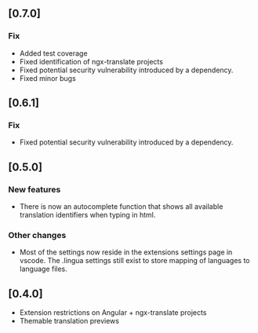 ## [0.7.0]

### Fix

-   Added test coverage
-   Fixed identification of ngx-translate projects
-   Fixed potential security vulnerability introduced by a dependency.
-   Fixed minor bugs

## [0.6.1]

### Fix

-   Fixed potential security vulnerability introduced by a dependency.

## [0.5.0]

### New features

-   There is now an autocomplete function that shows all available translation identifiers when
    typing in html.

### Other changes

-   Most of the settings now reside in the extensions settings page in vscode. The .lingua settings
    still exist to store mapping of languages to language files.

## [0.4.0]

-   Extension restrictions on Angular + ngx-translate projects
-   Themable translation previews
